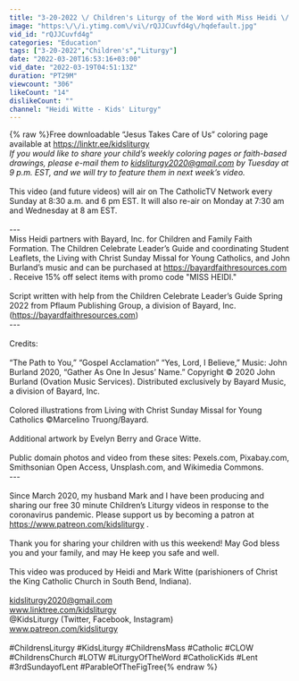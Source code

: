 ```yaml
---
title: "3-20-2022 \/ Children's Liturgy of the Word with Miss Heidi \/ 3rd Sunday of Lent"
image: "https:\/\/i.ytimg.com\/vi\/rQJJCuvfd4g\/hqdefault.jpg"
vid_id: "rQJJCuvfd4g"
categories: "Education"
tags: ["3-20-2022","Children's","Liturgy"]
date: "2022-03-20T16:53:16+03:00"
vid_date: "2022-03-19T04:51:13Z"
duration: "PT29M"
viewcount: "306"
likeCount: "14"
dislikeCount: ""
channel: "Heidi Witte - Kids' Liturgy"
---
```

{% raw %}Free downloadable “Jesus Takes Care of Us” coloring page available at <a rel="nofollow" target="blank" href="https://linktr.ee/kidsliturgy">https://linktr.ee/kidsliturgy</a><br />*If you would like to share your child’s weekly coloring pages or faith-based drawings, please e-mail them to kidsliturgy2020@gmail.com by Tuesday at 9 p.m. EST, and we will try to feature them in next week’s video.*<br /> <br />This video (and future videos) will air on The CatholicTV Network every Sunday at 8:30 a.m. and 6 pm EST. It will also re-air on Monday at 7:30 am and Wednesday at 8 am EST.<br /> <br />---<br />Miss Heidi partners with Bayard, Inc. for Children and Family Faith Formation. The Children Celebrate Leader’s Guide and coordinating Student Leaflets, the Living with Christ Sunday Missal for Young Catholics, and John Burland’s music and can be purchased at <a rel="nofollow" target="blank" href="https://bayardfaithresources.com">https://bayardfaithresources.com</a> . Receive 15% off select items with promo code &quot;MISS HEIDI.&quot;<br /> <br />Script written with help from the Children Celebrate Leader’s Guide Spring 2022 from Pflaum Publishing Group, a division of Bayard, Inc.  (<a rel="nofollow" target="blank" href="https://bayardfaithresources.com)">https://bayardfaithresources.com)</a><br />---<br /> <br />Credits: <br /> <br />“The Path to You,” “Gospel Acclamation” “Yes, Lord, I Believe,” Music: John Burland 2020, “Gather As One In Jesus’ Name.” Copyright © 2020 John Burland (Ovation Music Services). Distributed exclusively by Bayard Music, a division of Bayard, Inc. <br /> <br />Colored illustrations from Living with Christ Sunday Missal for Young Catholics ©Marcelino Truong/Bayard.<br /> <br />Additional artwork by Evelyn Berry and Grace Witte.<br /> <br />Public domain photos and video from these sites: Pexels.com, Pixabay.com, Smithsonian Open Access, Unsplash.com, and Wikimedia Commons.<br />---<br /> <br />Since March 2020, my husband Mark and I have been producing and sharing our free 30 minute Children’s Liturgy videos in response to the coronavirus pandemic. Please support us by becoming a patron at <a rel="nofollow" target="blank" href="https://www.patreon.com/kidsliturgy">https://www.patreon.com/kidsliturgy</a> .<br /> <br />Thank you for sharing your children with us this weekend! May God bless you and your family, and may He keep you safe and well. <br /> <br />This video was produced by Heidi and Mark Witte (parishioners of Christ the King Catholic Church in South Bend, Indiana).<br /> <br /> kidsliturgy2020@gmail.com<br />www.linktree.com/kidsliturgy<br />@KidsLiturgy (Twitter, Facebook, Instagram)<br />www.patreon.com/kidsliturgy<br /> <br />#ChildrensLiturgy #KidsLiturgy #ChildrensMass #Catholic #CLOW #ChildrensChurch #LOTW #LiturgyOfTheWord #CatholicKids #Lent #3rdSundayofLent #ParableOfTheFigTree{% endraw %}
